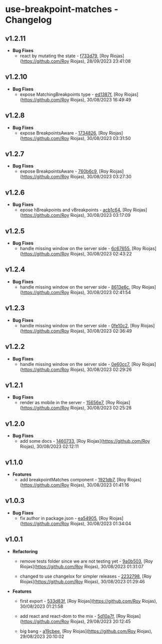 
# use-breakpoint-matches - Changelog
## v1.2.11
- **Bug Fixes**
  - react by mutating the state - [f733d79]( https://github.com/royriojas/use-breakpoint-matches/commit/f733d79 ), [Roy Riojas](https://github.com/Roy Riojas), 28/09/2023 23:41:08

    
## v1.2.10
- **Bug Fixes**
  - expose MatchingBreakpoints type - [ed1387f]( https://github.com/royriojas/use-breakpoint-matches/commit/ed1387f ), [Roy Riojas](https://github.com/Roy Riojas), 30/08/2023 16:49:49

    
## v1.2.8
- **Bug Fixes**
  - expose BreakpointsAware - [1734826]( https://github.com/royriojas/use-breakpoint-matches/commit/1734826 ), [Roy Riojas](https://github.com/Roy Riojas), 30/08/2023 03:31:50

    
## v1.2.7
- **Bug Fixes**
  - expose BreakpointsAware - [760b6c9]( https://github.com/royriojas/use-breakpoint-matches/commit/760b6c9 ), [Roy Riojas](https://github.com/Roy Riojas), 30/08/2023 03:27:30

    
## v1.2.6
- **Bug Fixes**
  - epose hBreakpoints and vBreakpoints - [acb1c64]( https://github.com/royriojas/use-breakpoint-matches/commit/acb1c64 ), [Roy Riojas](https://github.com/Roy Riojas), 30/08/2023 03:17:09

    
## v1.2.5
- **Bug Fixes**
  - handle missing window on the server side - [6c67655]( https://github.com/royriojas/use-breakpoint-matches/commit/6c67655 ), [Roy Riojas](https://github.com/Roy Riojas), 30/08/2023 02:43:22

    
## v1.2.4
- **Bug Fixes**
  - handle missing window on the server side - [8613e6c]( https://github.com/royriojas/use-breakpoint-matches/commit/8613e6c ), [Roy Riojas](https://github.com/Roy Riojas), 30/08/2023 02:41:54

    
## v1.2.3
- **Bug Fixes**
  - handle missing window on the server side - [0fe10c2]( https://github.com/royriojas/use-breakpoint-matches/commit/0fe10c2 ), [Roy Riojas](https://github.com/Roy Riojas), 30/08/2023 02:36:49

    
## v1.2.2
- **Bug Fixes**
  - handle missing window on the server side - [0e60cc7]( https://github.com/royriojas/use-breakpoint-matches/commit/0e60cc7 ), [Roy Riojas](https://github.com/Roy Riojas), 30/08/2023 02:29:26

    
## v1.2.1
- **Bug Fixes**
  - render as mobile in the server - [15656e7]( https://github.com/royriojas/use-breakpoint-matches/commit/15656e7 ), [Roy Riojas](https://github.com/Roy Riojas), 30/08/2023 02:25:28

    
## v1.2.0
- **Bug Fixes**
  - add some docs - [1460733]( https://github.com/royriojas/use-breakpoint-matches/commit/1460733 ), [Roy Riojas](https://github.com/Roy Riojas), 30/08/2023 02:12:11

    
## v1.1.0
- **Features**
  - add breakpointMatches component - [1921db7]( https://github.com/royriojas/use-breakpoint-matches/commit/1921db7 ), [Roy Riojas](https://github.com/Roy Riojas), 30/08/2023 01:41:16

    
## v1.0.3
- **Bug Fixes**
  - fix author in package.json - [ea54905]( https://github.com/royriojas/use-breakpoint-matches/commit/ea54905 ), [Roy Riojas](https://github.com/Roy Riojas), 30/08/2023 01:34:04

    
## v1.0.1
- **Refactoring**
  - remove tests folder since we are not testing yet - [9a0b503]( https://github.com/royriojas/use-breakpoint-matches/commit/9a0b503 ), [Roy Riojas](https://github.com/Roy Riojas), 30/08/2023 01:31:07

    
  - changed to use changelox for simpler releases - [2232798]( https://github.com/royriojas/use-breakpoint-matches/commit/2232798 ), [Roy Riojas](https://github.com/Roy Riojas), 30/08/2023 01:29:46

    
- **Features**
  - first export - [533d83f]( https://github.com/royriojas/use-breakpoint-matches/commit/533d83f ), [Roy Riojas](https://github.com/Roy Riojas), 30/08/2023 01:21:58

    
  - add react and react-dom to the mix - [5d10a7f]( https://github.com/royriojas/use-breakpoint-matches/commit/5d10a7f ), [Roy Riojas](https://github.com/Roy Riojas), 29/08/2023 20:12:45

    
  - big bang - [a19cbee]( https://github.com/royriojas/use-breakpoint-matches/commit/a19cbee ), [Roy Riojas](https://github.com/Roy Riojas), 29/08/2023 20:10:02

    
